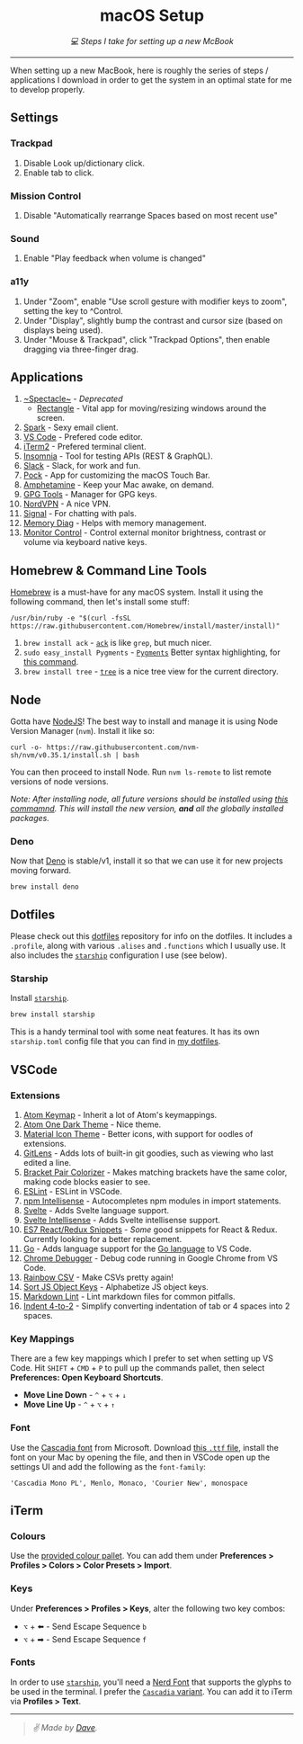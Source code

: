 <div align="center" margin="0 auto 20px">
    <h1>macOS Setup</h1>
    <p style="font-style: italic;">💻 Steps I take for setting up a new McBook</p>
</div>

---

When setting up a new MacBook, here is roughly the series of steps / applications I download in order to get the system in an optimal state for me to develop properly.

## Settings

### Trackpad

1. Disable Look up/dictionary click.
1. Enable tab to click.

### Mission Control

1. Disable "Automatically rearrange Spaces based on most recent use"

### Sound

1. Enable "Play feedback when volume is changed"

### a11y

1. Under "Zoom", enable "Use scroll gesture with modifier keys to zoom", setting the key to ^Control.
1. Under "Display", slightly bump the contrast and cursor size (based on displays being used).
1. Under "Mouse & Trackpad", click "Trackpad Options", then enable dragging via three-finger drag.


## Applications

1. [~Spectacle~](https://www.spectacleapp.com/) - _Deprecated_
    - [Rectangle](https://rectangleapp.com/) - Vital app for moving/resizing windows around the screen.
1. [Spark](https://sparkmailapp.com/) - Sexy email client.
1. [VS Code](https://code.visualstudio.com/download) - Prefered code editor.
1. [iTerm2](https://iterm2.com/) - Prefered terminal client.
1. [Insomnia](https://insomnia.rest/) - Tool for testing APIs (REST & GraphQL).
1. [Slack](https://slack.com/downloads/mac) - Slack, for work and fun.
1. [Pock](https://pock.dev/) - App for customizing the macOS Touch Bar.
1. [Amphetamine](https://apps.apple.com/us/app/amphetamine/id937984704?mt=12) - Keep your Mac awake, on demand.
1. [GPG Tools](https://gpgtools.org/) - Manager for GPG keys.
1. [NordVPN](https://apps.apple.com/us/app/vpn-by-nordvpn-web-security/id1116599239?mt=12) - A nice VPN.
1. [Signal](https://signal.org/download/) - For chatting with pals.
1. [Memory Diag](https://apps.apple.com/us/app/memory-diag/id748212890?mt=12) - Helps with memory management.
1. [Monitor Control](https://github.com/MonitorControl/MonitorControl#-monitorcontrol-) - Control external monitor brightness, contrast or volume via keyboard native keys.

## Homebrew & Command Line Tools

[Homebrew](https://brew.sh/) is a must-have for any macOS system. Install it using the following command, then let's install some stuff:

```
/usr/bin/ruby -e "$(curl -fsSL https://raw.githubusercontent.com/Homebrew/install/master/install)"
```

1. `brew install ack` - [`ack`](https://beyondgrep.com/) is like `grep`, but much nicer.
1. `sudo easy_install Pygments` - [`Pygments`](https://github.com/dagwieers/pygments) Better syntax highlighting, for [this command](https://github.com/himynameisdave/dotfiles/blob/2ec0e962f276afd59e3329aab75bc7724e585db5/.aliases#L12).
1. `brew install tree` - [`tree`](https://osxdaily.com/2016/09/09/view-folder-tree-terminal-mac-os-tree-equivalent/) is a nice tree view for the current directory.

## Node

Gotta have [NodeJS](https://nodejs.org/en/)! The best way to install and manage it is using Node Version Manager (`nvm`). Install it like so:

```
curl -o- https://raw.githubusercontent.com/nvm-sh/nvm/v0.35.1/install.sh | bash
```

You can then proceed to install Node. Run `nvm ls-remote` to list remote versions of node versions.

_Note: After installing node, all future versions should be installed using [this commamnd](https://github.com/himynameisdave/dotfiles/blob/2ec0e962f276afd59e3329aab75bc7724e585db5/.functions#L45-L51). This will install the new version, **and** all the globally installed packages._

### Deno

Now that [Deno](https://deno.land/) is stable/v1, install it so that we can use it for new projects moving forward.

```
brew install deno
```

## Dotfiles

Please check out this [dotfiles](https://github.com/himynameisdave/dotfiles) repository for info on the dotfiles. It includes a `.profile`, along with various `.alises` and `.functions` which I usually use. It also includes the [`starship`](https://starship.rs/) configuration I use (see below).

### Starship

Install [`starship`](https://starship.rs/).

```bash
brew install starship
```

This is a handy terminal tool with some neat features. It has its own `starship.toml` config file that you can find in [my dotfiles](https://github.com/himynameisdave/dotfiles).

## VSCode

### Extensions

1. [Atom Keymap](https://github.com/Microsoft/vscode-atom-keybindings) - Inherit a lot of Atom's keymappings.
1. [Atom One Dark Theme](https://github.com/akamud/vscode-theme-onedark) - Nice theme.
1. [Material Icon Theme](https://github.com/PKief/vscode-material-icon-theme) - Better icons, with support for oodles of extensions.
1. [GitLens](https://github.com/eamodio/vscode-gitlens) - Adds lots of built-in git goodies, such as viewing who last edited a line.
1. [Bracket Pair Colorizer](https://github.com/CoenraadS/BracketPair) - Makes matching brackets have the same color, making code blocks easier to see.
1. [ESLint](https://github.com/Microsoft/vscode-eslint) - ESLint in VSCode.
1. [npm Intellisense](https://github.com/ChristianKohler/NpmIntellisense) - Autocompletes npm modules in import statements.
1. [Svelte](https://github.com/UnwrittenFun/svelte-vscode) - Adds Svelte language support.
1. [Svelte Intellisense](https://github.com/ArdenIvanov/svelte-intellisense) - Adds Svelte intellisense support.
1. [ES7 React/Redux Snippets](https://github.com/dsznajder/vscode-es7-javascript-react-snippets) - _Some_ good snippets for React & Redux. Currently looking for a better replacement.
1. [Go](https://github.com/Microsoft/vscode-go) - Adds language support for the [Go language](https://golang.org/) to VS Code.
1. [Chrome Debugger](https://github.com/Microsoft/vscode-chrome-debug) - Debug code running in Google Chrome from VS Code.
1. [Rainbow CSV](https://github.com/mechatroner/vscode_rainbow_csv) - Make CSVs pretty again!
1. [Sort JS Object Keys](https://github.com/SBeator/sort-js-object-keys) - Alphabetize JS object keys.
1. [Markdown Lint](https://github.com/DavidAnson/vscode-markdownlint) - Lint markdown files for common pitfalls.
1. [Indent 4-to-2](https://github.com/compulim/vscode-indent-4to2) - Simplify converting indentation of tab or 4 spaces into 2 spaces.

### Key Mappings

There are a few key mappings which I prefer to set when setting up VS Code. Hit `SHIFT` + `CMD` + `P` to pull up the commands pallet, then select **Preferences: Open Keyboard Shortcuts**.

- **Move Line Down** - `^` + `⌥` + `↓`
- **Move Line Up** - `^` + `⌥` + `↑`

### Font

Use the [Cascadia font](https://github.com/Microsoft/Cascadia-Code) from Microsoft. Download [this `.ttf` file](https://github.com/microsoft/cascadia-code/releases/download/v1911.21/CascadiaMonoPL.ttf), install the font on your Mac by opening the file, and then in VSCode open up the settings UI and add the following as the `font-family`:

```
'Cascadia Mono PL', Menlo, Monaco, 'Courier New', monospace
```

## iTerm

### Colours

Use the [provided colour pallet](https://github.com/himynameisdave/macos-setup/blob/master/himynameisdave.itermcolors). You can add them under **Preferences > Profiles > Colors > Color Presets > Import**.

### Keys

Under **Preferences > Profiles > Keys**, alter the following two key combos:

- `⌥` + ⬅️ - Send Escape Sequence `b`
- `⌥` + ➡ - Send Escape Sequence `f`

### Fonts

In order to use [`starship`](https://starship.rs/), you'll need a [Nerd Font](https://www.nerdfonts.com/) that supports the glyphs to be used in the terminal. I prefer the [`Cascadia` variant](https://github.com/ryanoasis/nerd-fonts/releases/download/v2.1.0/CascadiaCode.zip). You can add it to iTerm via **Profiles > Text**.

---

> _✌️ Made by [Dave](http://himynameisdave.com)._

